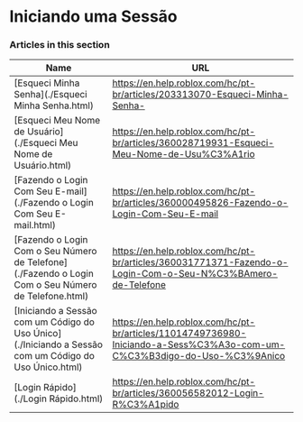 # Iniciando uma Sessão  
### Articles in this section
Name|URL
-|-
[Esqueci Minha Senha](./Esqueci Minha Senha.html) |https://en.help.roblox.com/hc/pt-br/articles/203313070-Esqueci-Minha-Senha-
[Esqueci Meu Nome de Usuário](./Esqueci Meu Nome de Usuário.html) |https://en.help.roblox.com/hc/pt-br/articles/360028719931-Esqueci-Meu-Nome-de-Usu%C3%A1rio
[Fazendo o Login Com Seu E-mail](./Fazendo o Login Com Seu E-mail.html) |https://en.help.roblox.com/hc/pt-br/articles/360000495826-Fazendo-o-Login-Com-Seu-E-mail
[Fazendo o Login Com o Seu Número de Telefone](./Fazendo o Login Com o Seu Número de Telefone.html) |https://en.help.roblox.com/hc/pt-br/articles/360031771371-Fazendo-o-Login-Com-o-Seu-N%C3%BAmero-de-Telefone
[Iniciando a Sessão com um Código do Uso Único](./Iniciando a Sessão com um Código do Uso Único.html) |https://en.help.roblox.com/hc/pt-br/articles/11014749736980-Iniciando-a-Sess%C3%A3o-com-um-C%C3%B3digo-do-Uso-%C3%9Anico
[Login Rápido](./Login Rápido.html) |https://en.help.roblox.com/hc/pt-br/articles/360056582012-Login-R%C3%A1pido